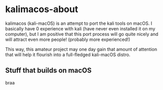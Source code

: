 # kalimacos-about

kalimacos (kali-macOS) is an attempt to port the kali tools on macOS.
I basically have 0 experience with kali (have never even installed it on my computer),
but I am positive that this port process will go quite nicely and will attract even
more people! (probably more experienced!)

This way, this amateur project may one day gain that amount of attention that will help
it flourish into a full-fledged kali-macOS distro.

## Stuff that builds on macOS

braa
